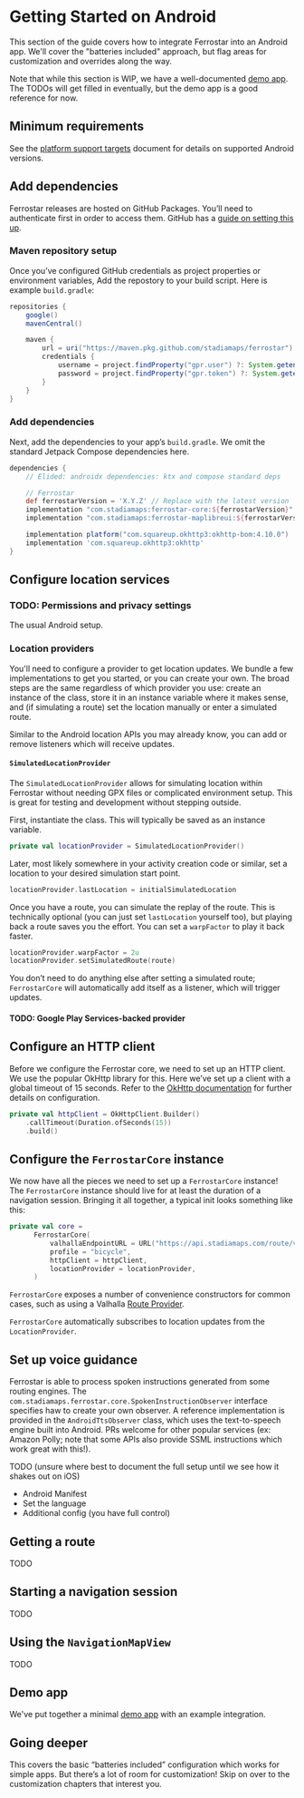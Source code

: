# Getting Started on Android

This section of the guide covers how to integrate Ferrostar into an Android app.
We'll cover the "batteries included" approach, but flag areas for customization and overrides along the way.

Note that while this section is WIP, we have a well-documented [demo app](https://github.com/stadiamaps/ferrostar/tree/main/android/demo-app).
The TODOs will get filled in eventually, but the demo app is a good reference for now.

## Minimum requirements

See the [platform support targets](./platform-support-targets.md) document
for details on supported Android versions.

## Add dependencies

Ferrostar releases are hosted on GitHub Packages.
You’ll need to authenticate first in order to access them.
GitHub has a [guide on setting this up](https://docs.github.com/en/packages/working-with-a-github-packages-registry/working-with-the-gradle-registry#authenticating-to-github-packages).

### Maven repository setup

Once you’ve configured GitHub credentials as project properties or environment variables,
Add the repostory to your build script.
Here is example `build.gradle`:

```groovy
repositories {
    google()
    mavenCentral()

    maven {
        url = uri("https://maven.pkg.github.com/stadiamaps/ferrostar")
        credentials {
            username = project.findProperty("gpr.user") ?: System.getenv("USERNAME")
            password = project.findProperty("gpr.token") ?: System.getenv("TOKEN")
        }
    }
}
```

### Add dependencies

Next, add the dependencies to your app’s `build.gradle`.
We omit the standard Jetpack Compose dependencies here.

```groovy
dependencies {
    // Elided: androidx dependencies: ktx and compose standard deps

    // Ferrostar
    def ferrostarVersion = 'X.Y.Z' // Replace with the latest version
    implementation "com.stadiamaps:ferrostar-core:${ferrostarVersion}"
    implementation "com.stadiamaps:ferrostar-maplibreui:${ferrostarVersion}"

    implementation platform("com.squareup.okhttp3:okhttp-bom:4.10.0")
    implementation 'com.squareup.okhttp3:okhttp'
}
```

## Configure location services

### TODO: Permissions and privacy settings

The usual Android setup.

### Location providers

You'll need to configure a provider to get location updates.
We bundle a few implementations to get you started, or you can create your own.
The broad steps are the same regardless of which provider you use:
create an instance of the class,
store it in an instance variable where it makes sense,
and (if simulating a route) set the location manually or enter a simulated route.

Similar to the Android location APIs you may already know,
you can add or remove listeners which will receive updates.

#### `SimulatedLocationProvider`

The `SimulatedLocationProvider` allows for simulating location within Ferrostar
without needing GPX files or complicated environment setup.
This is great for testing and development without stepping outside.

First, instantiate the class.
This will typically be saved as an instance variable.

```kotlin
private val locationProvider = SimulatedLocationProvider()
```

Later, most likely somewhere in your activity creation code or similar,
set a location to your desired simulation start point.

```kotlin
locationProvider.lastLocation = initialSimulatedLocation
```

Once you have a route, you can simulate the replay of the route.
This is technically optional (you can just set `lastLocation` yourself too),
but playing back a route saves you the effort.
You can set a `warpFactor` to play it back faster.

```kotlin
locationProvider.warpFactor = 2u
locationProvider.setSimulatedRoute(route)
```

You don’t need to do anything else after setting a simulated route;
`FerrostarCore` will automatically add itself as a listener,
which will trigger updates.

#### TODO: Google Play Services-backed provider

## Configure an HTTP client

Before we configure the Ferrostar core, we need to set up an HTTP client.
We use the popular OkHttp library for this.
Here we’ve set up a client with a global timeout of 15 seconds.
Refer to the [OkHttp documentation](https://square.github.io/okhttp/) for further details on configuration.

```kotlin
private val httpClient = OkHttpClient.Builder()
    .callTimeout(Duration.ofSeconds(15))
    .build()
```

## Configure the `FerrostarCore` instance

We now have all the pieces we need to set up a `FerrostarCore` instance!
The `FerrostarCore` instance should live for at least the duration of a navigation session.
Bringing it all together, a typical init looks something like this:

```kotlin
private val core =
      FerrostarCore(
          valhallaEndpointURL = URL("https://api.stadiamaps.com/route/v1?api_key=YOUR-API-KEY"),
          profile = "bicycle",
          httpClient = httpClient,
          locationProvider = locationProvider,
      )
```

`FerrostarCore` exposes a number of convenience constructors for common cases,
such as using a Valhalla [Route Provider](./route-providers.md#bundled-support).

`FerrostarCore` automatically subscribes to location updates from the `LocationProvider`.

## Set up voice guidance

Ferrostar is able to process spoken instructions generated from some routing engines.
The `com.stadiamaps.ferrostar.core.SpokenInstructionObserver` interface
specifies haw to create your own observer.
A reference implementation is provided in the `AndroidTtsObserver` class,
which uses the text-to-speech engine built into Android.
PRs welcome for other popular services (ex: Amazon Polly;
note that some APIs also provide SSML instructions which work great with this!).

TODO (unsure where best to document the full setup until we see how it shakes out on iOS)

* Android Manifest
* Set the language
* Additional config (you have full control)

## Getting a route

TODO

## Starting a navigation session

TODO

## Using the `NavigationMapView`

TODO

## Demo app

We've put together a minimal [demo app](https://github.com/stadiamaps/ferrostar/tree/main/android/demo-app) with an example integration.

## Going deeper

This covers the basic “batteries included” configuration which works for simple apps.
But there’s a lot of room for customization!
Skip on over to the customization chapters that interest you.
